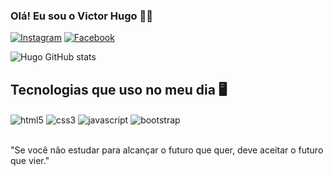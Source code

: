 
### Olá! Eu sou o Victor Hugo 👋🏾

[![Instagram](https://img.shields.io/badge/Instagram-E4405F?style=for-the-badge&logo=instagram&logoColor=white)](https://instagram.com/hugooo_ss?igshid=OGQ5ZDc2ODk2ZA==)
[![Facebook](https://img.shields.io/badge/Facebook-1877F2?style=for-the-badge&logo=facebook&logoColor=white)](https://www.facebook.com/profile.php?id=100005885044285&mibextid=ZbWKwL)

![Hugo GitHub stats](https://github-readme-stats.vercel.app/api?username=hugoo-ss&show_icons=true&theme=dracula)

## Tecnologias que uso no meu dia 🖥️

<div style="display: inline_block"<br/>
  <img align="center" alt="html5" src="https://img.shields.io/badge/HTML5-E34F26?style=for-the-badge&logo=html5&logoColor=white"/>
  <img align="center" alt="css3" src="https://img.shields.io/badge/CSS3-1572B6?style=for-the-badge&logo=css3&logoColor=white"/>
  <img align="center" alt="javascript" src="https://img.shields.io/badge/JavaScript-323330?style=for-the-badge&logo=javascript&logoColor=F7DF1E"/>
  <img align="center" alt="bootstrap" src="https://img.shields.io/badge/Bootstrap-563D7C?style=for-the-badge&logo=bootstrap&logoColor=white"/>
</div><br/>

"Se você não estudar para alcançar o futuro que quer, deve aceitar o futuro que vier."

